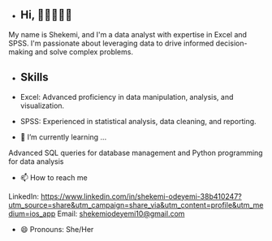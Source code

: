 - ## Hi, 👋🏾👩🏾‍💻

My name is Shekemi, and I'm a data analyst with expertise in Excel and SPSS. I'm passionate about leveraging data to drive informed decision-making and solve complex problems.
-  ## Skills

- Excel: Advanced proficiency in data manipulation, analysis, and visualization.
- SPSS: Experienced in statistical analysis, data cleaning, and reporting.
- 🌱 I’m currently learning ...

 Advanced SQL queries for database management and Python programming for data analysis

- 📫 How to reach me 

LinkedIn: https://www.linkedin.com/in/shekemi-odeyemi-38b410247?utm_source=share&utm_campaign=share_via&utm_content=profile&utm_medium=ios_app
  Email: shekemiodeyemi10@gmail.com

- 😄 Pronouns:
  She/Her


<!---
Shekemi10/Shekemi10 is a ✨ special ✨ repository because its `README.md` (this file) appears on your GitHub profile.
You can click the Preview link to take a look at your changes.
--->
